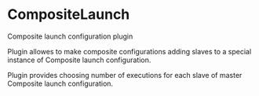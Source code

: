 CompositeLaunch
===============

Composite launch configuration plugin


Plugin allowes to make composite configurations adding 
slaves to a special instance of Composite launch configuration.

Plugin provides choosing number of executions for each slave
of master Composite launch configuration.
 


